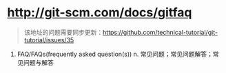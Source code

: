 # http://git-scm.com/docs/gitfaq

> 该地址的问题需要同步更新：https://github.com/technical-tutorial/git-tutorial/issues/35

1. FAQ/FAQs(frequently asked question(s)) n. 常见问题；常见问题解答；常见问题与解答


